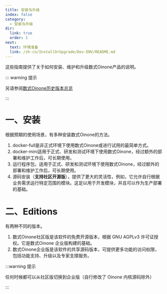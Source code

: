 ```yaml
---
title: 安装与升级
index: false
category:
  - 安装与升级
dir:
  link: true
  order: 1
next:
  text: 环境准备
  link: /zh-cn/InstallOrUpgrade/Dev-ENV/README.md
---
```

这些指南提供了关于如何安装、维护和升级数式Oinone产品的说明。

::: warning 提示

另请参阅[数式Oinone历史版本总览](/zh-cn/InstallOrUpgrade/version-list.md)

:::

# 一、安装
根据预期的使用场景，有多种安装数式Oinone的方法。

1. docker-full是非正式环境下使用数式Oinone或进行试用的最简单方式。
2. docker-mini适用于正式、研发和测试环境下使用数式Oinone，经过额外的部署和维护工作后，可长期使用。
3. 运行程序包，适用于正式、研发和测试环境下使用数式Oinone，经过额外的部署和维护工作后，可长期使用。
4. 源码安装（**支持社区开源版**），提供了更大的灵活性，例如，它允许自行根据业务需求运行特定范围的模块。这足以用于开发模块，并且可以作为生产部署的基础。

# 二、Editions
有两种不同的版本。

1. 数式Oinone社区版是该软件的免费开源版本，根据 GNU AGPLv3 许可证授权。它是数式Oinone 企业版构建的基础。
2. 数式Oinone企业版是该软件的共享源码版本，可提供更多功能的访问权限，包括功能支持、升级以及专家支撑服务。

:::warning 提示

任何时候都可以从社区版切换到企业版（自行修改了 Oinone 内核源码除外）

:::




